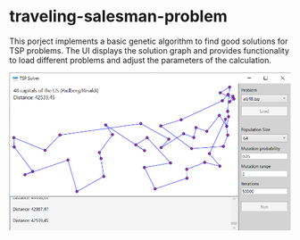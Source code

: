 # traveling-salesman-problem
This porject implements a basic genetic algorithm to find good solutions for TSP problems. The UI displays the solution graph and provides functionality to load different problems and adjust the parameters of the calculation.

![image](assets/image_tsp_solver.png)
